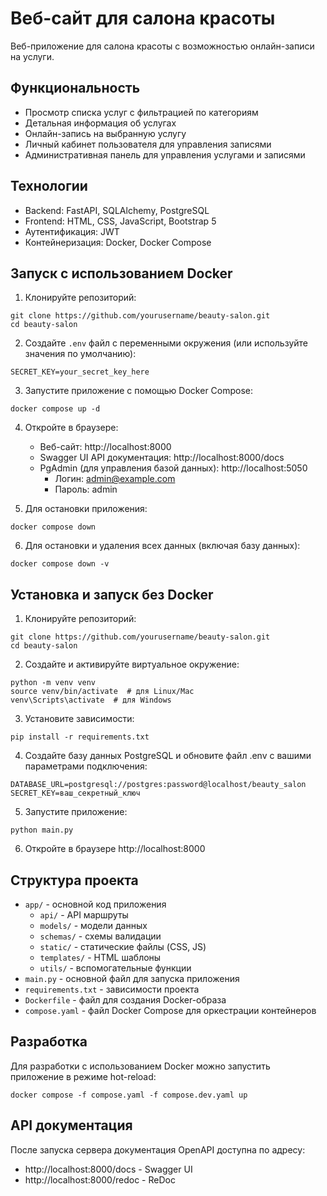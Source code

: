 # Веб-сайт для салона красоты

Веб-приложение для салона красоты с возможностью онлайн-записи на услуги.

## Функциональность

- Просмотр списка услуг с фильтрацией по категориям
- Детальная информация об услугах
- Онлайн-запись на выбранную услугу
- Личный кабинет пользователя для управления записями
- Административная панель для управления услугами и записями

## Технологии

- Backend: FastAPI, SQLAlchemy, PostgreSQL
- Frontend: HTML, CSS, JavaScript, Bootstrap 5
- Аутентификация: JWT
- Контейнеризация: Docker, Docker Compose

## Запуск с использованием Docker

1. Клонируйте репозиторий:
```
git clone https://github.com/yourusername/beauty-salon.git
cd beauty-salon
```

2. Создайте `.env` файл с переменными окружения (или используйте значения по умолчанию):
```
SECRET_KEY=your_secret_key_here
```

3. Запустите приложение с помощью Docker Compose:
```
docker compose up -d
```

4. Откройте в браузере:
   - Веб-сайт: http://localhost:8000
   - Swagger UI API документация: http://localhost:8000/docs
   - PgAdmin (для управления базой данных): http://localhost:5050
     - Логин: admin@example.com
     - Пароль: admin

5. Для остановки приложения:
```
docker compose down
```

6. Для остановки и удаления всех данных (включая базу данных):
```
docker compose down -v
```

## Установка и запуск без Docker

1. Клонируйте репозиторий:
```
git clone https://github.com/yourusername/beauty-salon.git
cd beauty-salon
```

2. Создайте и активируйте виртуальное окружение:
```
python -m venv venv
source venv/bin/activate  # для Linux/Mac
venv\Scripts\activate  # для Windows
```

3. Установите зависимости:
```
pip install -r requirements.txt
```

4. Создайте базу данных PostgreSQL и обновите файл .env с вашими параметрами подключения:
```
DATABASE_URL=postgresql://postgres:password@localhost/beauty_salon
SECRET_KEY=ваш_секретный_ключ
```

5. Запустите приложение:
```
python main.py
```

6. Откройте в браузере http://localhost:8000

## Структура проекта

- `app/` - основной код приложения
  - `api/` - API маршруты
  - `models/` - модели данных
  - `schemas/` - схемы валидации
  - `static/` - статические файлы (CSS, JS)
  - `templates/` - HTML шаблоны
  - `utils/` - вспомогательные функции
- `main.py` - основной файл для запуска приложения
- `requirements.txt` - зависимости проекта
- `Dockerfile` - файл для создания Docker-образа
- `compose.yaml` - файл Docker Compose для оркестрации контейнеров

## Разработка

Для разработки с использованием Docker можно запустить приложение в режиме hot-reload:

```
docker compose -f compose.yaml -f compose.dev.yaml up
```

## API документация

После запуска сервера документация OpenAPI доступна по адресу:
- http://localhost:8000/docs - Swagger UI
- http://localhost:8000/redoc - ReDoc 